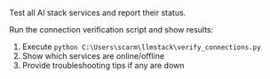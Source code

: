 Test all AI stack services and report their status.

Run the connection verification script and show results:
1. Execute `python C:\Users\scarm\llmstack\verify_connections.py`
2. Show which services are online/offline
3. Provide troubleshooting tips if any are down